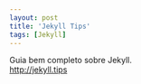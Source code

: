 ```yaml
---
layout: post
title: 'Jekyll Tips'
tags: [Jekyll]
---
```


Guia bem completo sobre Jekyll.<br>
<http://jekyll.tips>
